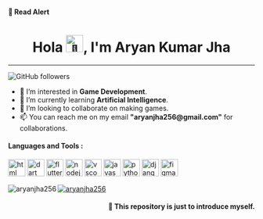 <h4>💢 Read Alert</h4>
<h1 align="center">Hola <img src="https://media.tenor.com/images/c44f474c9e5f6a56431e6d21d913805d/tenor.gif" alt="👋" height="35"/>, I'm Aryan Kumar Jha</h1>
<hr>

![GitHub followers](https://img.shields.io/github/followers/aryanjha256?logo=GitHub&style=for-the-badge)

<ul>
  <li>👀 I’m interested in <strong>Game Development</strong>.</li>
  <li>🌱 I’m currently learning <strong>Artificial Intelligence</strong>.</li>
  <li>💞️ I’m looking to collaborate on making games.</li>
  <li>📫 You can reach me on my email <strong>"aryanjha256@gmail.com"</strong> for collaborations.</li>
</ul>

<h4>Languages and Tools :</h4>
<p align="left">
<img src="https://www.vectorlogo.zone/logos/w3_html5/w3_html5-ar21.svg" alt="html" height="35"/>
<img src="https://www.vectorlogo.zone/logos/dartlang/dartlang-ar21.svg" alt="dart" height="35"/>
<img src="https://www.vectorlogo.zone/logos/flutterio/flutterio-ar21.svg" alt="flutter" height="35"/>
<img src="https://www.vectorlogo.zone/logos/nodejs/nodejs-horizontal.svg" alt="nodejs" height="35"/>
<img src="https://www.vectorlogo.zone/logos/visualstudio_code/visualstudio_code-ar21.svg" alt="vscode" height="35"/>
<img src="https://www.vectorlogo.zone/logos/javascript/javascript-horizontal.svg" alt="javascript" height="35"/>
<img src="https://www.vectorlogo.zone/logos/python/python-ar21.svg" alt="python" height="35"/>
<img src="https://www.vectorlogo.zone/logos/djangoproject/djangoproject-ar21.svg" alt="django" height="35"/>
<img src="https://www.vectorlogo.zone/logos/figma/figma-ar21.svg" alt="figma" height="35"/>
<p>


<a href="https://github.com/aryanjha256">
  <p><img align="left" src="https://github-readme-stats.vercel.app/api/top-langs/?username=aryanjha256&layout=compact&hide=html" alt="aryanjha256" /></p>
</a>
<a href="https://github.com/aryanjha256">
 <img align="center" src="https://github-readme-stats.vercel.app/api?username=aryanjha256&show_icons=true&theme=light&line_height=27" alt="aryanjha256"/>
</a>
<h4 align="right">💢 This repository is just to introduce myself.</h4>
